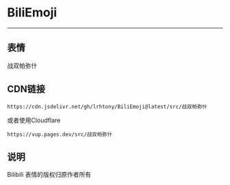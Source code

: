 # BiliEmoji
---
## 表情
战双帕弥什
## CDN链接
```
https://cdn.jsdelivr.net/gh/lrhtony/BiliEmoji@latest/src/战双帕弥什
```
或者使用Cloudflare
```
https://vup.pages.dev/src/战双帕弥什
```
## 说明
Bilibili 表情的版权归原作者所有
